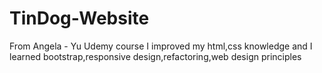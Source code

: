 # TinDog-Website
From Angela - Yu Udemy course
I improved my html,css knowledge and I learned bootstrap,responsive design,refactoring,web design principles
